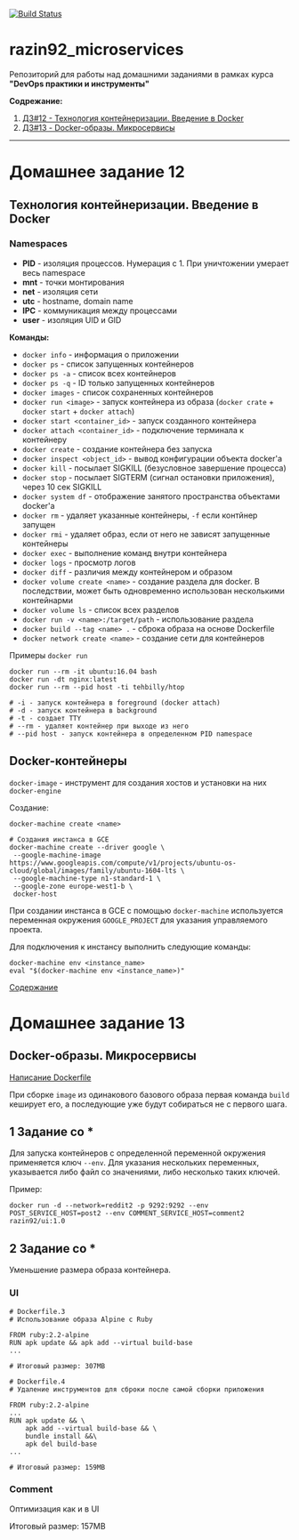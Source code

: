 [![Build Status](https://travis-ci.com/Otus-DevOps-2019-08/razin92_microservices.svg?branch=master)](https://travis-ci.com/Otus-DevOps-2019-08/razin92_microservices)

# razin92_microservices

Репозиторий для работы над домашними заданиями в рамках курса **"DevOps практики и инструменты"**

**Содрежание:**
<a name="top"></a>
1. [ДЗ#12 - Технология контейнеризации. Введение в Docker](#hw12)
2. [ДЗ#13 - Docker-образы. Микросервисы](#hw13)
---
<a name="hw12"></a> 
# Домашнее задание 12
## Технология контейнеризации. Введение в Docker

### Namespaces
- **PID** - изоляция процессов. Нумерация с 1. При уничтожении умерает весь namespace
- **mnt** - точки монтирования
- **net** - изоляция сети
- **utc** - hostname, domain name
- **IPC** - коммуникация между процессами
- **user** - изоляция UID и GID 

**Команды:**
- `docker info` - информация о приложении
- `docker ps` - список запущенных контейнеров
- `docker ps -a` - список всех контейнеров
- `docker ps -q` - ID только запущенных контейнеров
- `docker images` - список сохраненных контейнеров
- `docker run <image>` - запуск контейнера из образа (`docker crate` + `docker start` + `docker attach`)
- `docker start <container_id>` - запуск созданного контейнера
- `docker attach <container_id>` - подключение терминала к контейнеру
- `docker create` - создание контейнера без запуска
- `docker inspect <object_id>` - вывод конфигурации объекта docker'a
- `docker kill` - посылает SIGKILL (безусловное завершение процесса)
- `docker stop` - посылает SIGTERM (сигнал остановки приложения), через 10 сек SIGKILL
- `docker system df` - отображение занятого пространства объектами docker'a
- `docker rm` - удаляет указанные контейнеры, `-f` если контйнер запущен
- `docker rmi` - удаляет образ, если от него не зависят запущенные контейнеры
- `docker exec` - выполнение команд внутри контейнера
- `docker logs` - просмотр логов
- `docker diff` - различия между контейнером и образом
- `docker volume create <name>` - создание раздела для docker. В последствии, может быть одновременно использован несколькими контейнарми
- `docker volume ls` - список всех разделов
- `docker run -v <name>:/target/path` - использование раздела
- `docker build --tag <name> .` - сброка образа на основе Dockerfile 
- `docker network create <name>` - создание сети для контейнеров

Примеры `docker run`
```
docker run --rm -it ubuntu:16.04 bash
docker run -dt nginx:latest
docker run --rm --pid host -ti tehbilly/htop

# -i - запуск контейнера в foreground (docker attach)
# -d - запуск контейнера в background
# -t - создает TTY
# --rm - удаляет контейнер при выходе из него
# --pid host - запуск контейнера в определенном PID namespace
```

## Docker-контейнеры
`docker-image` - инструмент для создания хостов и установки на них `docker-engine`

Создание:
```
docker-machine create <name>

# Создания инстанса в GCE
docker-machine create --driver google \
 --google-machine-image https://www.googleapis.com/compute/v1/projects/ubuntu-os-cloud/global/images/family/ubuntu-1604-lts \
 --google-machine-type n1-standard-1 \
 --google-zone europe-west1-b \
 docker-host
```
При создании инстанса в GCE с помощью `docker-machine` используется переменная окружения `GOOGLE_PROJECT` для указания управляемого проекта. 

Для подключения к инстансу выполнить следующие команды:
```
docker-machine env <instance_name>
eval "$(docker-machine env <instance_name>)"
```


[Содержание](#top)
<a name="hw13"></a> 
# Домашнее задание 13
## Docker-образы. Микросервисы

[Написание Dockerfile](https://docs.docker.com/engine/reference/builder/)

При сборке `image` из одинакового базового образа первая команда `build` кеширует его, а последующие уже будут собираться не с первого шага.

## 1 Задание со *
Для запуска контейнеров с определенной переменной окружения применяется ключ `--env`. Для указания нескольких переменных, указывается либо файл со значениями, либо несколько таких ключей.

Пример:
```
docker run -d --network=reddit2 -p 9292:9292 --env POST_SERVICE_HOST=post2 --env COMMENT_SERVICE_HOST=comment2 razin92/ui:1.0
```
## 2 Задание со *
Уменьшение размера образа контейнера.
### UI
```
# Dockerfile.3
# Использование образа Alpine с Ruby

FROM ruby:2.2-alpine
RUN apk update && apk add --virtual build-base
...

# Итоговый размер: 307MB
```
```
# Dockerfile.4
# Удаление инструментов для сброки после самой сборки приложения

FROM ruby:2.2-alpine
...
RUN apk update && \
    apk add --virtual build-base && \
    bundle install &&\
    apk del build-base
...

# Итоговый размер: 159MB
```
### Comment
Оптимизация как и в UI

Итоговый размер: 157MB
 